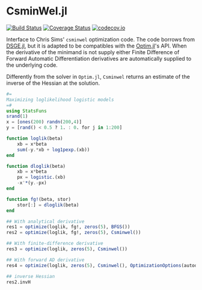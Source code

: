 # CsminWel.jl

[![Build Status](https://travis-ci.org/gragusa/Csminwel.jl.svg?branch=master)](https://travis-ci.org/gragusa/Csminwel.jl) [![Coverage Status](https://coveralls.io/repos/gragusa/Csminwel.jl/badge.svg?branch=master&service=github)](https://coveralls.io/github/gragusa/Csminwel.jl?branch=master) [![codecov.io](http://codecov.io/github/gragusa/Csminwel.jl/coverage.svg?branch=master)](http://codecov.io/github/gragusa/Csminwel.jl?branch=master)

Interface to Chris Sims' `csminwel` optimization code. The code borrows from [DSGE.jl](https://github.com/FRBNY-DSGE/DSGE.jl), but it is adapted to be compatibles with the [Optim.jl](https://github.com/JuliaOpt/Optim.jl)'s API. When the derivative of the minimand is not supply either Finite Difference of Forward Automatic Differentiation derivatives are automatically supplied to the underlying code.

Differently from the solver in `Optim.jl`, `Csminwel` returns an estimate of the inverse of the Hessian at the solution.

```julia
#=
Maximizing loglikelihood logistic models
=#
using StatsFuns
srand(1)
x = [ones(200) randn(200,4)]
y = [rand() < 0.5 ? 1. : 0. for j in 1:200]

function loglik(beta)
    xb = x*beta
    sum(-y.*xb + log1pexp.(xb))
end

function dloglik(beta)
    xb = x*beta
    px = logistic.(xb)
    -x'*(y.-px)
end

function fg!(beta, stor)
    stor[:] = dloglik(beta)
end

## With analytical derivative
res1 = optimize(loglik, fg!, zeros(5), BFGS())
res2 = optimize(loglik, fg!, zeros(5), Csminwel())

## With finite-difference derivative
res3 = optimize(loglik, zeros(5), Csminwel())

## With forward AD derivative
res4 = optimize(loglik, zeros(5), Csminwel(), OptimizationOptions(autodiff=true))

## inverse Hessian
res2.invH
```
